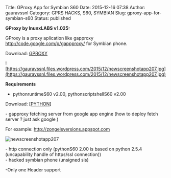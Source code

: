 Title: GProxy  App for Symbian S60
Date: 2015-12-16 07:38
Author: gauravssnl
Category: GPRS HACKS, S60, SYMBIAN
Slug: gproxy-app-for-symbian-s60
Status: published

**GProxy by InunxLABS v1.025:**

GProxy is a proxy aplication like gapproxy <http://code.google.com/p/gappproxy/>  for Symbian phone.

Download: [GPROXY](https://www.dropbox.com/s/1zn6rtkx2qj0o1o/GAPProxy%20v1.025_gretsel_mod_okcysongels2.sis?dl=0)

![https://gauravssnl.files.wordpress.com/2015/12/newscreenshotapp207.jpg](https://gauravssnl.files.wordpress.com/2015/12/newscreenshotapp207.jpg)

**Requirements**
- pythonruntimeS60 v2.00, pythonscriptshellS60 v2.00

Download: [[PYTHON](https://garage.maemo.org/frs/?group_id=854)]

\- gapproxy fetching server from google app engine (how to deploy fetch server ? just ask google )

For example: http://zongelsversions.appspot.com

![newscreenshotapp207](https://gauravssnl.files.wordpress.com/2015/12/newscreenshotapp207.jpg)

\- http connection only (pythonS60 2.00 is based on python 2.5.4 (uncapability handle of https/ssl connection))
\
\- hacked symbian phone (unsigned sis)

-Only one Header support

 
